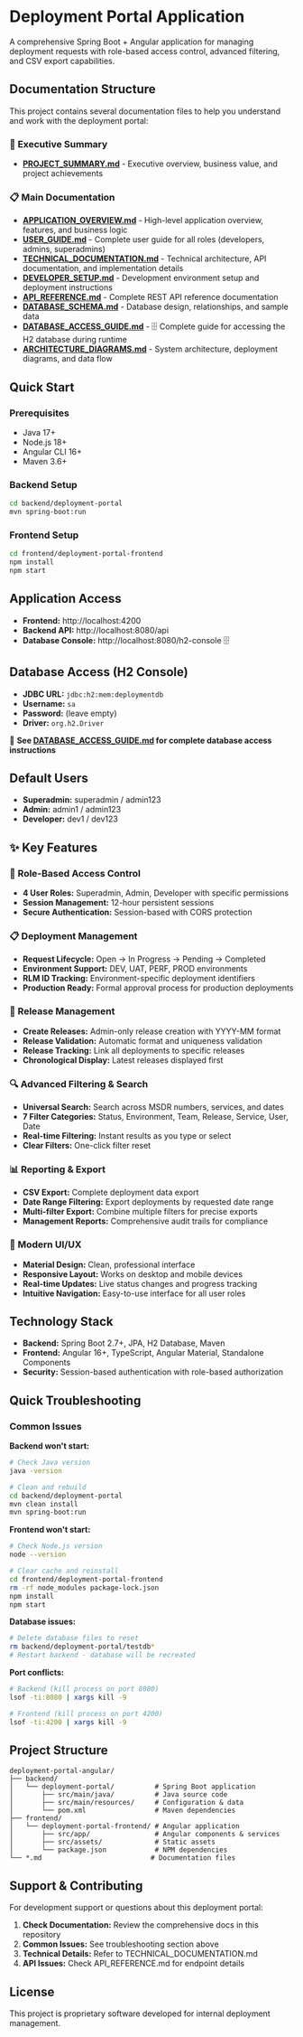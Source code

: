 # Deployment Portal Application

A comprehensive Spring Boot + Angular application for managing deployment requests with role-based access control, advanced filtering, and CSV export capabilities.

## Documentation Structure

This project contains several documentation files to help you understand and work with the deployment portal:

### 🎯 Executive Summary
- **[PROJECT_SUMMARY.md](./PROJECT_SUMMARY.md)** - Executive overview, business value, and project achievements

### 📋 Main Documentation
- **[APPLICATION_OVERVIEW.md](./APPLICATION_OVERVIEW.md)** - High-level application overview, features, and business logic
- **[USER_GUIDE.md](./USER_GUIDE.md)** - Complete user guide for all roles (developers, admins, superadmins)
- **[TECHNICAL_DOCUMENTATION.md](./TECHNICAL_DOCUMENTATION.md)** - Technical architecture, API documentation, and implementation details
- **[DEVELOPER_SETUP.md](./DEVELOPER_SETUP.md)** - Development environment setup and deployment instructions
- **[API_REFERENCE.md](./API_REFERENCE.md)** - Complete REST API reference documentation
- **[DATABASE_SCHEMA.md](./DATABASE_SCHEMA.md)** - Database design, relationships, and sample data
- **[DATABASE_ACCESS_GUIDE.md](./DATABASE_ACCESS_GUIDE.md)** - 🗄️ Complete guide for accessing the H2 database during runtime
- **[ARCHITECTURE_DIAGRAMS.md](./ARCHITECTURE_DIAGRAMS.md)** - System architecture, deployment diagrams, and data flow

## Quick Start

### Prerequisites
- Java 17+
- Node.js 18+
- Angular CLI 16+
- Maven 3.6+

### Backend Setup
```bash
cd backend/deployment-portal
mvn spring-boot:run
```

### Frontend Setup
```bash
cd frontend/deployment-portal-frontend
npm install
npm start
```

## Application Access
- **Frontend:** http://localhost:4200
- **Backend API:** http://localhost:8080/api
- **Database Console:** http://localhost:8080/h2-console 🗄️

## Database Access (H2 Console)
- **JDBC URL:** `jdbc:h2:mem:deploymentdb`
- **Username:** `sa`
- **Password:** (leave empty)
- **Driver:** `org.h2.Driver`

📖 **See [DATABASE_ACCESS_GUIDE.md](./DATABASE_ACCESS_GUIDE.md) for complete database access instructions**

## Default Users
- **Superadmin:** superadmin / admin123
- **Admin:** admin1 / admin123
- **Developer:** dev1 / dev123

## ✨ Key Features

### 🔐 Role-Based Access Control
- **4 User Roles:** Superadmin, Admin, Developer with specific permissions
- **Session Management:** 12-hour persistent sessions
- **Secure Authentication:** Session-based with CORS protection

### 📋 Deployment Management
- **Request Lifecycle:** Open → In Progress → Pending → Completed
- **Environment Support:** DEV, UAT, PERF, PROD environments
- **RLM ID Tracking:** Environment-specific deployment identifiers
- **Production Ready:** Formal approval process for production deployments

### 🎯 Release Management
- **Create Releases:** Admin-only release creation with YYYY-MM format
- **Release Validation:** Automatic format and uniqueness validation
- **Release Tracking:** Link all deployments to specific releases
- **Chronological Display:** Latest releases displayed first

### 🔍 Advanced Filtering & Search
- **Universal Search:** Search across MSDR numbers, services, and dates
- **7 Filter Categories:** Status, Environment, Team, Release, Service, User, Date
- **Real-time Filtering:** Instant results as you type or select
- **Clear Filters:** One-click filter reset

### 📊 Reporting & Export
- **CSV Export:** Complete deployment data export
- **Date Range Filtering:** Export deployments by requested date range
- **Multi-filter Export:** Combine multiple filters for precise exports
- **Management Reports:** Comprehensive audit trails for compliance

### 🎨 Modern UI/UX
- **Material Design:** Clean, professional interface
- **Responsive Layout:** Works on desktop and mobile devices
- **Real-time Updates:** Live status changes and progress tracking
- **Intuitive Navigation:** Easy-to-use interface for all user roles

## Technology Stack
- **Backend:** Spring Boot 2.7+, JPA, H2 Database, Maven
- **Frontend:** Angular 16+, TypeScript, Angular Material, Standalone Components
- **Security:** Session-based authentication with role-based authorization

## Quick Troubleshooting

### Common Issues

**Backend won't start:**
```bash
# Check Java version
java -version

# Clean and rebuild
cd backend/deployment-portal
mvn clean install
mvn spring-boot:run
```

**Frontend won't start:**
```bash
# Check Node.js version
node --version

# Clear cache and reinstall
cd frontend/deployment-portal-frontend
rm -rf node_modules package-lock.json
npm install
npm start
```

**Database issues:**
```bash
# Delete database files to reset
rm backend/deployment-portal/testdb*
# Restart backend - database will be recreated
```

**Port conflicts:**
```bash
# Backend (kill process on port 8080)
lsof -ti:8080 | xargs kill -9

# Frontend (kill process on port 4200)
lsof -ti:4200 | xargs kill -9
```

## Project Structure
```
deployment-portal-angular/
├── backend/
│   └── deployment-portal/          # Spring Boot application
│       ├── src/main/java/          # Java source code
│       ├── src/main/resources/     # Configuration & data
│       └── pom.xml                 # Maven dependencies
├── frontend/
│   └── deployment-portal-frontend/ # Angular application
│       ├── src/app/                # Angular components & services
│       ├── src/assets/             # Static assets
│       └── package.json            # NPM dependencies
└── *.md                           # Documentation files
```

## Support & Contributing
For development support or questions about this deployment portal:

1. **Check Documentation:** Review the comprehensive docs in this repository
2. **Common Issues:** See troubleshooting section above
3. **Technical Details:** Refer to TECHNICAL_DOCUMENTATION.md
4. **API Issues:** Check API_REFERENCE.md for endpoint details

## License
This project is proprietary software developed for internal deployment management.
